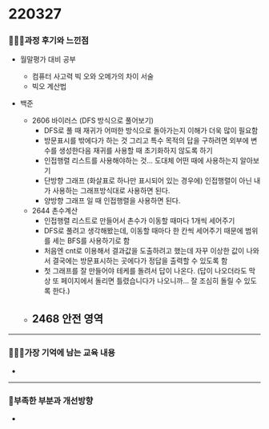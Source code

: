 # 220327

### 👨🏼‍🏫과정 후기와 느낀점

- 월말평가 대비 공부
  - 컴퓨터 사고력 빅 오와 오메가의 차이 서술
  - 빅오 계산법




- 백준
  - 2606 바이러스 (DFS 방식으로 풀어보기)
    - DFS로 풀 때 재귀가 어떠한 방식으로 돌아가는지 이해가 더욱 많이 필요함
    - 방문표시를 밖에다가 하는 것 그리고 특수 목적의 답을 구하려면 외부에 변수를 생성한다음 재귀를 사용할 때 초기화하지 않도록 하기
    - 인접행렬 리스트를 사용해야하는 것... 도대체 어떤 때에 사용하는지 알아보기
    - 단방향 그래프 (화살표로 하나만 표시되어 있는 경우에) 인접행렬이 아닌 내가 사용하는 그래프방식대로 사용하면 된다.
    - 양방향 그래프 일 때 인접행렬을 사용하면 된다.
  - 2644 촌수계산
    - 인접행렬 리스트로 만들어서 촌수가 이동할 때마다 1개씩 세어주기
    - DFS로 풀려고 생각해봤는데, 이동할 때마다 한 칸씩 세어주기 때문에 범위를 세는 BFS를 사용하기로 함
    - 처음엔 cnt로 이용해서 결과값을 도출하려고 했는데 자꾸 이상한 값이 나와서 결국에는 방문표시하는 곳에다가 정답을 출력할 수 있도록 함
    - 첫 그래프를 잘 만들어야 테케를 돌려서 답이 나온다. (답이 나오더라도 막상 또 페이지에서 돌리면 틀렸습니다가 나오니까... 잘 조심히 돌릴 수 있도록 한다.)
  - 2468 안전 영역
    - 

---

### 💁🏼‍♂️가장 기억에 남는 교육 내용

- 

---

### 💫부족한 부분과 개선방향

- 
